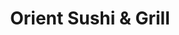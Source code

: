 ---
layout: place
title: "Orient Sushi & Grill"
permalink: /arizona/gilbert/orient-sushi-grill.html
stateAbbr: AZ
stateName: Arizona
cityName: Gilbert
place_id: ChIJB_4M07qpK4cRtCdqyVsUW-U
photos:
  - name: >-
      places/ChIJB_4M07qpK4cRtCdqyVsUW-U/photos/AeeoHcKLkMf9rWGCzW_qs0hCBh-35hWrxGFIKTjYGMOKMDMlGbM5DXE1WlbJ6rEJHoOQai8Kk2wWUmNlFYVim2BJRYDRf2DCDqCgLK-RdWeM3toBzb91H6zCCISlbZmc1RqzovPrrWPDoLZs5DbD0u2JaMwoqNXx7x_V6Cl0JwAt9cCHQFnGeNpfuzYDv9F4asEC1OtUOnLV6LRwa5EhyveqEm99OvdriewDkTLD-aO8HwAEX_Dtfh9VZxtGaDXL6W94gntB_LpS7-O_OP-ebg-cMhvT7xkobtCVIUfLgzu-DAGCZg
    widthPx: 4800
    heightPx: 3200
    authorAttributions:
      - displayName: Orient Sushi & Grill
        uri: https://maps.google.com/maps/contrib/110045951755027828041
        photoUri: >-
          https://lh3.googleusercontent.com/a/ACg8ocKETj5iCfqjvgqvRkddQm0djCNbvmi0sjs-IbG2Dw4ujWR0Vw=s100-p-k-no-mo
    flagContentUri: >-
      https://www.google.com/local/imagery/report/?cb_client=maps_api_places.places_api&image_key=!1e10!2sAF1QipM9lqfa4XS9eaxMyFIoiWsI6-_ueTlyp8ZoCNl2&hl=en-US
    googleMapsUri: >-
      https://www.google.com/maps/place//data=!3m4!1e2!3m2!1sAF1QipM9lqfa4XS9eaxMyFIoiWsI6-_ueTlyp8ZoCNl2!2e10!4m2!3m1!1s0x872ba9bad30cfe07:0xe55b145bc96a27b4
  - name: >-
      places/ChIJB_4M07qpK4cRtCdqyVsUW-U/photos/AeeoHcL3CirQStdXQj4tA61tVjzwBL-c2jpNsdl1oLelz3lZ5Bj1pj2Q_JDZbMv7pYF8aqYtHLPGRqTt3ME0Qly-g7J-HC75LFlLKXDsSg7rPfP2jmLANgSF1BPSi_VQ1uFnesAVmpu1p7qiTWzNDiun_bIX_BHJbTuCUx4XDUiyGWD24oFbt1fCVfU_tFU3PcoFGp8UjFxS1onPVm9UK0R7H6diGVw45q5e2WrS_f43UH9Av9jta5Y-Z-bKDFqZfxVVfmKSwcc1Tez0h7G_t4JDrEt6yMQB0ZO0iWawYQLAlxX96A
    widthPx: 4800
    heightPx: 3200
    authorAttributions:
      - displayName: Orient Sushi & Grill
        uri: https://maps.google.com/maps/contrib/110045951755027828041
        photoUri: >-
          https://lh3.googleusercontent.com/a/ACg8ocKETj5iCfqjvgqvRkddQm0djCNbvmi0sjs-IbG2Dw4ujWR0Vw=s100-p-k-no-mo
    flagContentUri: >-
      https://www.google.com/local/imagery/report/?cb_client=maps_api_places.places_api&image_key=!1e10!2sAF1QipN_DXqBTvPp8mMry4OXSGszjybhOYf9SwPoouAz&hl=en-US
    googleMapsUri: >-
      https://www.google.com/maps/place//data=!3m4!1e2!3m2!1sAF1QipN_DXqBTvPp8mMry4OXSGszjybhOYf9SwPoouAz!2e10!4m2!3m1!1s0x872ba9bad30cfe07:0xe55b145bc96a27b4
  - name: >-
      places/ChIJB_4M07qpK4cRtCdqyVsUW-U/photos/AeeoHcJKvztFh8VXHGhm0lIu9-Cl9T1V4O6sAGo0fPq2NZG7ltM5oYmSttX61d2NbFAdRms9-c61c1nTIMOrTgLSrcRBHF0bgg1foqq5Bdho_BFnUucYr8CHaw_M1hePfxlqNRVYwqWAOzfiw_fXuXlI1cPmaG-7VPN0NNSRFgS5VIYBTVuLi6FSXrqGlk-yoD-NEjegECvq3XQfHuDSEd8dGO-E9HuL9YZSUY3f3k78HjCDMIFEvxA23VvZWEhg1nCKkQxN2156wW_f6XYTlkGJLDDBjAftiCRZuG_1NbYDo3YlcjycUloCmv1uMAYL7dy6Ri2k2bdf2I0BNtB9KPWyuzQTc6NAEh130FG5Acp7I3v6JI4NuAWSxRytgvcKhcgRLN-U-av3EyVTkv-EDAu_4VCTn_VmBHW7jQJPJPz3rxM
    widthPx: 3795
    heightPx: 1945
    authorAttributions:
      - displayName: 香香牧師
        uri: https://maps.google.com/maps/contrib/112231088903560814293
        photoUri: >-
          https://lh3.googleusercontent.com/a-/ALV-UjUBR3FrgBlo9CFwXhkUHZPn-Q0Z_QUvgEOkUKkx11YrRTKRLeTvQA=s100-p-k-no-mo
    flagContentUri: >-
      https://www.google.com/local/imagery/report/?cb_client=maps_api_places.places_api&image_key=!1e10!2sCIHM0ogKEICAgIC3g6ugBQ&hl=en-US
    googleMapsUri: >-
      https://www.google.com/maps/place//data=!3m4!1e2!3m2!1sCIHM0ogKEICAgIC3g6ugBQ!2e10!4m2!3m1!1s0x872ba9bad30cfe07:0xe55b145bc96a27b4
  - name: >-
      places/ChIJB_4M07qpK4cRtCdqyVsUW-U/photos/AeeoHcIIoCseaH4LR_W8liRZZquNy8ugYifQWzQ5CQ62AvxFqOUcKjFOs8aWRELjQZuiWozXkBTook_tdqysA1iTGvBwpgzsWrHb3ZMdDjw7vNGNNHcOCzDUai9B4fAIAxRF3rxexlNgfK6EuvLP5HGLnDMtkGK5eT9JHClS-j6B3Xe5XKhlxxdlS_7H_Z40LJr79QBk-IzFpKlj_Eh8fZtj4oqenNvnlYaA_vOFWdxntC7xFpPvkXz2F30Zw8_N_-8gQ8uJYJUc8LXOSvmd14m4ycvO4Yu-0afTY7daYADLGG8QSn7C-mnnJNUXF58i15keaXJWw_TfC0sjCb-lQ_MXvp7QwIauooQ-laezcLzSDOG1M_KOoZICaGg1jIejp1oJG1ni1UGi48zI6YeRJvwfL6OkpVeIUMni9XjRtcM9srtsAeww
    widthPx: 3024
    heightPx: 4032
    authorAttributions:
      - displayName: unknownn
        uri: https://maps.google.com/maps/contrib/101237650536605766577
        photoUri: >-
          https://lh3.googleusercontent.com/a-/ALV-UjXYaPBeBFP9eoxUzW2l2-uqUHdDgQJkYYBfJCfys1q_XaXH_XON-g=s100-p-k-no-mo
    flagContentUri: >-
      https://www.google.com/local/imagery/report/?cb_client=maps_api_places.places_api&image_key=!1e10!2sCIHM0ogKEICAgIDh75jmhAE&hl=en-US
    googleMapsUri: >-
      https://www.google.com/maps/place//data=!3m4!1e2!3m2!1sCIHM0ogKEICAgIDh75jmhAE!2e10!4m2!3m1!1s0x872ba9bad30cfe07:0xe55b145bc96a27b4
  - name: >-
      places/ChIJB_4M07qpK4cRtCdqyVsUW-U/photos/AeeoHcIoQhwA07f8XlizXiZD7KH0rrH_qogE2JWc7oX4if3tbf-9UgB8bNeYsEAFQPCiD4KQemXDPyPk8DIKRg02xrAtEJeKCF87FDvWh-PYiKEYu_f8FxPdJAXPT9He2ro9bUhwdUDMeCia2zYg9Fd9QrbObLBfFUeIRl53zRsg1xIQJJIMudxbhGmRopngyk6QAUH4ibw4oCHhtuZGsXokdtike6Dxg-jxAskYko_HdtsNRrOQMCq7sS9fbwODu5fhVuik95u6rUbOyHr19TbDf8iDnb_2OdpwSzWs7alxGiRoTsL_1zHQBfhPSnn_r3I8uG7TVrv-Z6E-rRqTGz2cD0do11cUwMbUJw740JZM1FqHHIhstJDsu03ivHPSL865rSl0MKS-ffYvGu0u_86oy8g3HwwT36Lqb9LlxHd6q8ckFno8
    widthPx: 4032
    heightPx: 3024
    authorAttributions:
      - displayName: Karen Nielsen
        uri: https://maps.google.com/maps/contrib/111346460639955361425
        photoUri: >-
          https://lh3.googleusercontent.com/a-/ALV-UjUeUimRRVB4LMwjt9_SecNTL_iWVsGp15TNYPWvXRHHgyq8k57s=s100-p-k-no-mo
    flagContentUri: >-
      https://www.google.com/local/imagery/report/?cb_client=maps_api_places.places_api&image_key=!1e10!2sCIHM0ogKEICAgIDhssi68wE&hl=en-US
    googleMapsUri: >-
      https://www.google.com/maps/place//data=!3m4!1e2!3m2!1sCIHM0ogKEICAgIDhssi68wE!2e10!4m2!3m1!1s0x872ba9bad30cfe07:0xe55b145bc96a27b4
  - name: >-
      places/ChIJB_4M07qpK4cRtCdqyVsUW-U/photos/AeeoHcJZyZR4KF-ejh5Z9I9v_3fTHeBkRf6KhyxIcScRl9l47sQjLxzbbMOrAolcpqc3zaTmw-NMzdQxYBxmKU0BwBGxQqZUOxcfYgH0m3ggK9Pqwj3vAjF43S0UcsAipGaj0hD2wDYVvETXHYCOz_n-1vULSlO1Ghw8SkWIPqp0uEDGVTMr916yXRkESGgun0dFo65kph9OsaKZFdgom3CTGzq_8O-aZ5OtQJK-n7Duqd42aoXNwNzpoNube80qo1hmLUJ9PwMumBQHTprocXBriLFVmkYk7NkMYLBYRzaHvoF_CTI6PdviIlWL3n6B-ypH1I7UUGqLNSSPphg9f1PESVRaeZhQsogZux3P_ROdA3xP6S5ZLqHAIros_yykFpC3jmzovrd7gEKCcP81sEIBy4ATpJkYHrPlTwaH2HZtDU7tgg
    widthPx: 4800
    heightPx: 3600
    authorAttributions:
      - displayName: Nick Vasquez
        uri: https://maps.google.com/maps/contrib/113521589511785014228
        photoUri: >-
          https://lh3.googleusercontent.com/a-/ALV-UjUART2Yosni34Hpx0Xobfw4WzcwleuQ-nvxca-aNd25EgI1wtRYkQ=s100-p-k-no-mo
    flagContentUri: >-
      https://www.google.com/local/imagery/report/?cb_client=maps_api_places.places_api&image_key=!1e10!2sCIHM0ogKEICAgIDf1d6EcA&hl=en-US
    googleMapsUri: >-
      https://www.google.com/maps/place//data=!3m4!1e2!3m2!1sCIHM0ogKEICAgIDf1d6EcA!2e10!4m2!3m1!1s0x872ba9bad30cfe07:0xe55b145bc96a27b4
  - name: >-
      places/ChIJB_4M07qpK4cRtCdqyVsUW-U/photos/AeeoHcIN7uRiO1DNvYn08bPKl2HzKyeaIKeQTU5gND1-7FZWKQkT0dND2ukiBcEc8dkOPhGpY02L2QddbJfXG1u5vDO2xJ6ZLB7ArxVZx3r2wROCofv2kLd7gIkiOqayDI3NyIa27i9shzXLZMgXiGC0so3r7G3OP1LtoholJMpTUEKf4Qs-LNLF7h_jgZJ51QmRc36NxnzheMW2kCmaiM_YAc0BDXscg8EcoW_aDyBK30cgLiL-LPiAqP2X7rYL3eEHcni1vd9prA3I4tO635yGQ-CwNw8Go9hLyaakcLEdIokz4MimCMLV_GJwJMSTsVYLwPDE-dBcY_nhDP9-xNsabIqVjseZ6n3VxIM-KCMFvCQy02h5aF5DyH6XSN2l4hshBGF-5ufP4q_W2QF9pZ2BjSjS-PMllaZnjE8Qy2dEksPViA6n
    widthPx: 3000
    heightPx: 4000
    authorAttributions:
      - displayName: J Maxwell
        uri: https://maps.google.com/maps/contrib/111623179235646535643
        photoUri: >-
          https://lh3.googleusercontent.com/a-/ALV-UjUCKUOlKCC2NTWLf0SDJszqFJo7D2nnu-v1ugntDqMkrvPWvgaF=s100-p-k-no-mo
    flagContentUri: >-
      https://www.google.com/local/imagery/report/?cb_client=maps_api_places.places_api&image_key=!1e10!2sCIHM0ogKEICAgIDr562t7wE&hl=en-US
    googleMapsUri: >-
      https://www.google.com/maps/place//data=!3m4!1e2!3m2!1sCIHM0ogKEICAgIDr562t7wE!2e10!4m2!3m1!1s0x872ba9bad30cfe07:0xe55b145bc96a27b4
  - name: >-
      places/ChIJB_4M07qpK4cRtCdqyVsUW-U/photos/AeeoHcIF-UBq4usqn67f8K8aPOsqG6PYbvWCD9o3JUXP4rCzkFc9CT160X0wqXvm_PetwqQXhJ8_H9ZWNw4tWiIUnDkkRfMDs2bjcuh_lya1kvGpsAR0Yo26ekTLcvM-lfpU3LLzaj6ft4sH_UbBc419WshpSfas3olLhkt10cLYM7Xo3DD_KPSCgn9dK3XgQ82MoqoTM3UvKOrFtGlphMHdzDwVwuwTWGSFET3viVGBSb9q8P7GpXfPbElypClVPXOm00HZtQEBcF65LVMNPdVHUpryV6NhcmET9LgM_Qj-Ej8b3ip7ornAFSMJXoKGuzXEy_schxQ4tElC8laGSket-QHvWoZ9mUw9cDWMT8BJOl5qYgFClU8IjnWs5XbzYjYeBaEmilh7pD3fJ2qRdt1wYEFp_QLl7xG2uiLpjwCN_Ds
    widthPx: 3024
    heightPx: 4032
    authorAttributions:
      - displayName: Kayla May
        uri: https://maps.google.com/maps/contrib/105354878662715617538
        photoUri: >-
          https://lh3.googleusercontent.com/a-/ALV-UjW_8yK_x9cQWPnma-DbPexaUUTYVF3A6lP6xkujRUozgiEiKtdspA=s100-p-k-no-mo
    flagContentUri: >-
      https://www.google.com/local/imagery/report/?cb_client=maps_api_places.places_api&image_key=!1e10!2sCIHM0ogKEICAgID_8M-fAw&hl=en-US
    googleMapsUri: >-
      https://www.google.com/maps/place//data=!3m4!1e2!3m2!1sCIHM0ogKEICAgID_8M-fAw!2e10!4m2!3m1!1s0x872ba9bad30cfe07:0xe55b145bc96a27b4
  - name: >-
      places/ChIJB_4M07qpK4cRtCdqyVsUW-U/photos/AeeoHcIqkL-LuPv82fiqCNR55eYWpS0PI0Yh-TYk8b57XEKmwgIILtXwGeNP8QoQou6_QCPbJBkt3WbqebQDbyfPy1jmHjvMszuNdIL3LzLkp8gbXg2KzKCgoVKWp07I0x89HiibjqlZ792-PSkWcn4xhLayMKn-4pidHN87ZJnlT7R1U_nvMsUqCBxcWbPtYNqr6j_HM_hWC8i3JvrtW-X3bASPaOKcfnXMK6yQMZZHWpzcQfa4AXDWr16-K1PAVSIUH8DH0tfD1cuocZ_5ZLVXy-fRTWtfAbzFa-2VGvYAQT4d60uS4eAnIXHtv5J0iEqEr0j8aH3A4ZH0rHsNHZkBCzRjy0EvGRG8HxRh9aum_W9nTA1lEIWQwu6kMSmYteoO4Zh9INH7fW3fZQLjk-ESgwJ-nRzpXl46icE91PnrfQ3wWA
    widthPx: 3000
    heightPx: 4000
    authorAttributions:
      - displayName: Ryan Groomes
        uri: https://maps.google.com/maps/contrib/117443626323090165460
        photoUri: >-
          https://lh3.googleusercontent.com/a-/ALV-UjWaZMDSwMMIPZWVJnkzTU38uvd7zxwMRWT5_isaDQGfWNVdbCbCDA=s100-p-k-no-mo
    flagContentUri: >-
      https://www.google.com/local/imagery/report/?cb_client=maps_api_places.places_api&image_key=!1e10!2sCIHM0ogKEICAgMDg1LSoPw&hl=en-US
    googleMapsUri: >-
      https://www.google.com/maps/place//data=!3m4!1e2!3m2!1sCIHM0ogKEICAgMDg1LSoPw!2e10!4m2!3m1!1s0x872ba9bad30cfe07:0xe55b145bc96a27b4
  - name: >-
      places/ChIJB_4M07qpK4cRtCdqyVsUW-U/photos/AeeoHcLGE5Z-3i13bEKqE-0oVXXp6zBp62qY1hIRRy2ka-SjzuHqMVtjlxF6_Es1b4hBAazLG1vhvr0Ij9MXpuDXpnOvljojGSsNQgm3w9WbPmMccF-uh87OTg38Wx_2CuNBLLybgO8oLDqt250TydYxXaKNIeoSRkxfS3VQj7-g4uNCy-5PFKeM6mZHQPvKkDkee8havfS-8RD1lQlXZKRvpHRY9fm_HE_5N3kfgkyi18kC1d5WKzWjUoWwC-0nW92uO8mwfFa6uPBHgrMqDcSjUmm9qavfRBwr8rtp084S3PoSXNkGdDXE8h-L8f2eXsS2XKVGqsXsePMivCJ1Xi60BQIZtEFAXlseHwBzfJ7kvGo1USWPUeeTasHR6FSgnTkLVk2YzaYVF2dBQg6pc7RutkPcDksmtOr0oi7KJlzDEu1l4ehC
    widthPx: 2992
    heightPx: 2992
    authorAttributions:
      - displayName: Jennifer Vashkevich
        uri: https://maps.google.com/maps/contrib/101813409849400077453
        photoUri: >-
          https://lh3.googleusercontent.com/a/ACg8ocJIAQxQ0-9i3DDHCL_YSmnzVNLfa0IRdw5rmibykrm0B7kLUg=s100-p-k-no-mo
    flagContentUri: >-
      https://www.google.com/local/imagery/report/?cb_client=maps_api_places.places_api&image_key=!1e10!2sCIHM0ogKEICAgICB_sDP7AE&hl=en-US
    googleMapsUri: >-
      https://www.google.com/maps/place//data=!3m4!1e2!3m2!1sCIHM0ogKEICAgICB_sDP7AE!2e10!4m2!3m1!1s0x872ba9bad30cfe07:0xe55b145bc96a27b4
address: '1455 W Elliot Rd #105, Gilbert, AZ 85233, USA'
street: '1455 W Elliot Rd #105'
city: Gilbert
state: AZ
zip: '85233'
country: USA
neighborhood: The Islands
latitude: '33.349456'
longitude: '-111.821461'
accessibility_options:
  wheelchairAccessibleParking: true
  wheelchairAccessibleEntrance: true
  wheelchairAccessibleRestroom: true
  wheelchairAccessibleSeating: true
business_status: OPERATIONAL
name: Orient Sushi & Grill
google_maps_links:
  directionsUri: >-
    https://www.google.com/maps/dir//''/data=!4m7!4m6!1m1!4e2!1m2!1m1!1s0x872ba9bad30cfe07:0xe55b145bc96a27b4!3e0
  placeUri: https://maps.google.com/?cid=16526825642019923892
  writeAReviewUri: >-
    https://www.google.com/maps/place//data=!4m3!3m2!1s0x872ba9bad30cfe07:0xe55b145bc96a27b4!12e1
  reviewsUri: >-
    https://www.google.com/maps/place//data=!4m4!3m3!1s0x872ba9bad30cfe07:0xe55b145bc96a27b4!9m1!1b1
  photosUri: >-
    https://www.google.com/maps/place//data=!4m3!3m2!1s0x872ba9bad30cfe07:0xe55b145bc96a27b4!10e5
primary_type: Japanese Restaurant
opening_hours:
  regular: null
  current: null
secondary_opening_hours:
  regular:
    weekdayDescriptions: null
    type: null
  current:
    weekdayDescriptions: null
    type: null
phone: (480) 633-1174
price_level: PRICE_LEVEL_MODERATE
price_range: $10 &ndash; $20
rating: '4.5'
rating_count: 1393
website: http://orientsushi.com/
description: null
reviews: null
parking_options: null
payment_options: null
allow_dogs: null
curbside_pickup: null
delivery: null
dine_in: null
good_for_children: null
good_for_groups: null
good_for_sports: null
live_music: null
menu_for_children: null
outdoor_seating: null
reservable: null
restroom: null
serves_beer: null
serves_breakfast: null
serves_brunch: null
serves_cocktails: null
serves_coffee: null
serves_dinner: null
serves_dessert: null
serves_lunch: null
serves_vegetarian_food: null
serves_wine: null
takeout: null

---